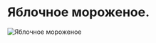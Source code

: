 # Яблочное мороженое.

![Яблочное мороженое](/images/Kulinar/IceCream/ice-cream-apple.jpg 'Яблочное мороженое')
